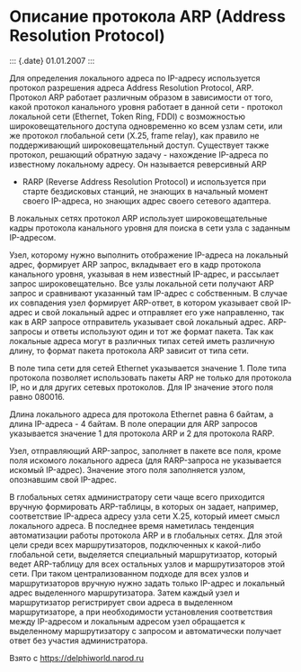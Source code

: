 Описание протокола ARP (Address Resolution Protocol)
====================================================

::: {.date}
01.01.2007
:::

Для определения локального адреса по IP-адресу используется протокол
разрешения адреса Address Resolution Protocol, ARP. Протокол ARP
работает различным образом в зависимости от того, какой протокол
канального уровня работает в данной сети - протокол локальной сети
(Ethernet, Token Ring, FDDI) с возможностью широковещательного доступа
одновременно ко всем узлам сети, или же протокол глобальной сети (X.25,
frame relay), как правило не поддерживающий широковещательный доступ.
Существует также протокол, решающий обратную задачу - нахождение
IP-адреса по известному локальному адресу. Он называется реверсивный ARP
- RARP (Reverse Address Resolution Protocol) и используется при старте
бездисковых станций, не знающих в начальный момент своего IP-адреса, но
знающих адрес своего сетевого адаптера.

В локальных сетях протокол ARP использует широковещательные кадры
протокола канального уровня для поиска в сети узла с заданным
IP-адресом.

Узел, которому нужно выполнить отображение IP-адреса на локальный адрес,
формирует ARP запрос, вкладывает его в кадр протокола канального уровня,
указывая в нем известный IP-адрес, и рассылает запрос широковещательно.
Все узлы локальной сети получают ARP запрос и сравнивают указанный там
IP-адрес с собственным. В случае их совпадения узел формирует ARP-ответ,
в котором указывает свой IP-адрес и свой локальный адрес и отправляет
его уже направленно, так как в ARP запросе отправитель указывает свой
локальный адрес. ARP-запросы и ответы используют один и тот же формат
пакета. Так как локальные адреса могут в различных типах сетей иметь
различную длину, то формат пакета протокола ARP зависит от типа сети.

В поле типа сети для сетей Ethernet указывается значение 1. Поле типа
протокола позволяет использовать пакеты ARP не только для протокола IP,
но и для других сетевых протоколов. Для IP значение этого поля равно
080016.

Длина локального адреса для протокола Ethernet равна 6 байтам, а длина
IP-адреса - 4 байтам. В поле операции для ARP запросов указывается
значение 1 для протокола ARP и 2 для протокола RARP.

Узел, отправляющий ARP-запрос, заполняет в пакете все поля, кроме поля
искомого локального адреса (для RARP-запроса не указывается искомый
IP-адрес). Значение этого поля заполняется узлом, опознавшим свой
IP-адрес.

В глобальных сетях администратору сети чаще всего приходится вручную
формировать ARP-таблицы, в которых он задает, например, соответствие
IP-адреса адресу узла сети X.25, который имеет смысл локального адреса.
В последнее время наметилась тенденция автоматизации работы протокола
ARP и в глобальных сетях. Для этой цели среди всех маршрутизаторов,
подключенных к какой-либо глобальной сети, выделяется специальный
маршрутизатор, который ведет ARP-таблицу для всех остальных узлов и
маршрутизаторов этой сети. При таком централизованном подходе для всех
узлов и маршрутизаторов вручную нужно задать только IP-адрес и локальный
адрес выделенного маршрутизатора. Затем каждый узел и маршрутизатор
регистрирует свои адреса в выделенном маршрутизаторе, а при
необходимости установления соответствия между IP-адресом и локальным
адресом узел обращается к выделенному маршрутизатору с запросом и
автоматически получает ответ без участия администратора.

Взято с <https://delphiworld.narod.ru>
